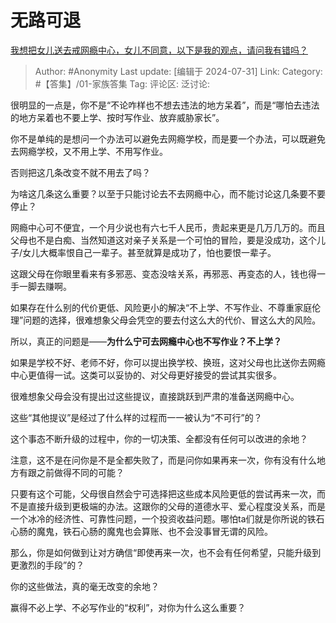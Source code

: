 # 无路可退
[我想把女儿送去戒网瘾中心，女儿不同意，以下是我的观点，请问我有错吗？](https://www.zhihu.com/question/624250491/answer/3578916550)

> Author: #Anonymity
> Last update: [编辑于 2024-07-31]
> Link:
> Category: #【答集】/01-家族答集 
> Tag: 
> 评论区:
> 泛讨论:

很明显的一点是，你不是“不论咋样也不想去违法的地方呆着”，而是“哪怕去违法的地方呆着也不要上学、按时写作业、放弃威胁家长”。

你不是单纯的是想问一个办法可以避免去网瘾学校，而是要一个办法，可以既避免去网瘾学校，又不用上学、不用写作业。

否则把这几条改变不就不用去了吗？

为啥这几条这么重要？以至于只能讨论去不去网瘾中心，而不能讨论这几条要不要停止？

网瘾中心可不便宜，一个月少说也有六七千人民币，贵起来更是几万几万的。而且父母也不是白痴、当然知道这对亲子关系是一个可怕的冒险，要是没成功，这个儿子/女儿大概率恨自己一辈子。甚至就算是成功了，怕也要恨一辈子。

这跟父母在你眼里看来有多邪恶、变态没啥关系，再邪恶、再变态的人，钱也得一手一脚去赚啊。

如果存在什么别的代价更低、风险更小的解决“不上学、不写作业、不尊重家庭伦理”问题的选择，很难想象父母会凭空的要去付这么大的代价、冒这么大的风险。

所以，真正的问题是——**为什么宁可去网瘾中心也不写作业？不上学？**

如果是学校不好、老师不好，你可以提出换学校、换班，这对父母也比送你去网瘾中心更值得一试。这类可以妥协的、对父母更好接受的尝试其实很多。

很难想象父母会没有提出过这些提议，直接跳跃到严肃的准备送网瘾中心。

这些“其他提议”是经过了什么样的过程而一一被认为“不可行”的？

这个事态不断升级的过程中，你的一切决策、全都没有任何可以改进的余地？

注意，这不是在问你是不是全都失败了，而是问你如果再来一次，你有没有什么地方有跟之前做得不同的可能？

只要有这个可能，父母很自然会宁可选择把这些成本风险更低的尝试再来一次，而不是直接升级到更极端的办法。这跟你的父母的道德水平、爱心程度没关系，而是一个冰冷的经济性、可靠性问题，一个投资收益问题。哪怕ta们就是你所说的铁石心肠的魔鬼，铁石心肠的魔鬼也会算账、也不会没事冒无谓的风险。

那么，你是如何做到让对方确信“即使再来一次，也不会有任何希望，只能升级到更激烈的手段”的？

你的这些做法，真的毫无改变的余地？

赢得不必上学、不必写作业的“权利”，对你为什么这么重要？